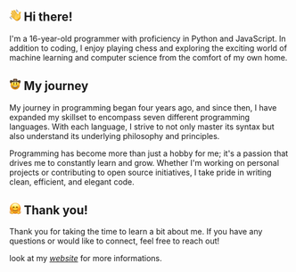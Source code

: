 <h2>
    <img height="21" src="./assets/waving_hand_emoji.webp">
    Hi there!
</h2>

I'm a 16-year-old programmer with proficiency in Python and JavaScript. In addition to coding, I enjoy playing chess and exploring the exciting world of machine learning and computer science from the comfort of my own home.

<h2>
    <img height="21" src="./assets/cowboy_hat_face_emoji.webp">
    My journey
</h2>

My journey in programming began four years ago, and since then, I have expanded my skillset to encompass seven different programming languages. With each language, I strive to not only master its syntax but also understand its underlying philosophy and principles.

Programming has become more than just a hobby for me; it's a passion that drives me to constantly learn and grow. Whether I'm working on personal projects or contributing to open source initiatives, I take pride in writing clean, efficient, and elegant code.

<h2>
    <img height="21" src="./assets/hugging_face_emoji.webp">
    Thank you!
</h2>

Thank you for taking the time to learn a bit about me. If you have any questions or would like to connect, feel free to reach out!

look at my *[website](https://AshkanFeyzollahi.github.io/)* for more informations.
